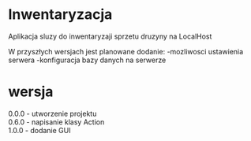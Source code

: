 # Inwentaryzacja
Aplikacja sluzy do inwentaryzaji sprzetu druzyny na LocalHost

W przyszłych wersjach jest planowane dodanie:
-mozliwosci ustawienia serwera
-konfiguracja bazy danych na serwerze

# wersja
0.0.0 - utworzenie projektu <br/>
0.6.0 - napisanie klasy Action <br/>
1.0.0 - dodanie GUI <br/>
